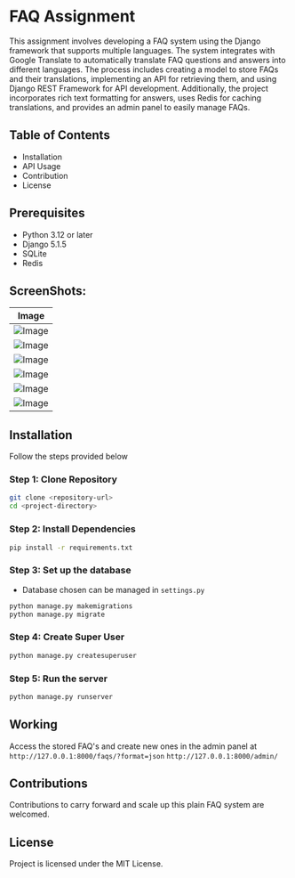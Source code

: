 # FAQ Assignment

This assignment involves developing a FAQ system using the Django framework that supports multiple languages. The system integrates with Google Translate to automatically translate FAQ questions and answers into different languages. The process includes creating a model to store FAQs and their translations, implementing an API for retrieving them, and using Django REST Framework for API development. Additionally, the project incorporates rich text formatting for answers, uses Redis for caching translations, and provides an admin panel to easily manage FAQs.


## Table of Contents
+ Installation 
+ API Usage
+ Contribution
+ License

## Prerequisites
- Python 3.12 or later
- Django 5.1.5
- SQLite
- Redis

## ScreenShots:

| Image |
|-------|
| ![Image](https://github.com/user-attachments/assets/02716f71-6b4f-49c8-ac6a-210fe665986f) |
| ![Image](https://github.com/user-attachments/assets/3e608512-b0c3-46a8-a079-4d8bbcb52dbf) |
| ![Image](https://github.com/user-attachments/assets/f4bef59e-fa84-41cf-acdd-44bf6fa9150d) |
| ![Image](https://github.com/user-attachments/assets/6e246b09-9e6f-4bce-afed-5d476c7f7ac0) |
| ![Image](https://github.com/user-attachments/assets/8b24f7d9-0ef4-425d-98dc-e144c8fc21ef) |
| ![Image](https://github.com/user-attachments/assets/159c0a60-12cb-482b-9aea-ee384cad74c2) |

## Installation
Follow the steps provided below

### Step 1: Clone Repository
```bash
git clone <repository-url>
cd <project-directory>
```

### Step 2: Install Dependencies
```bash
pip install -r requirements.txt
```

### Step 3: Set up the database
- Database chosen can be managed in `settings.py`
```bash
python manage.py makemigrations
python manage.py migrate
```

### Step 4: Create Super User
```bash
python manage.py createsuperuser
```

### Step 5: Run the server
```bash
python manage.py runserver
```

## Working
Access the stored FAQ's and create new ones in the admin panel at
`http://127.0.0.1:8000/faqs/?format=json` 
`http://127.0.0.1:8000/admin/`

## Contributions 
Contributions to carry forward and scale up this plain FAQ system are welcomed.

## License
Project is licensed under the MIT License.

